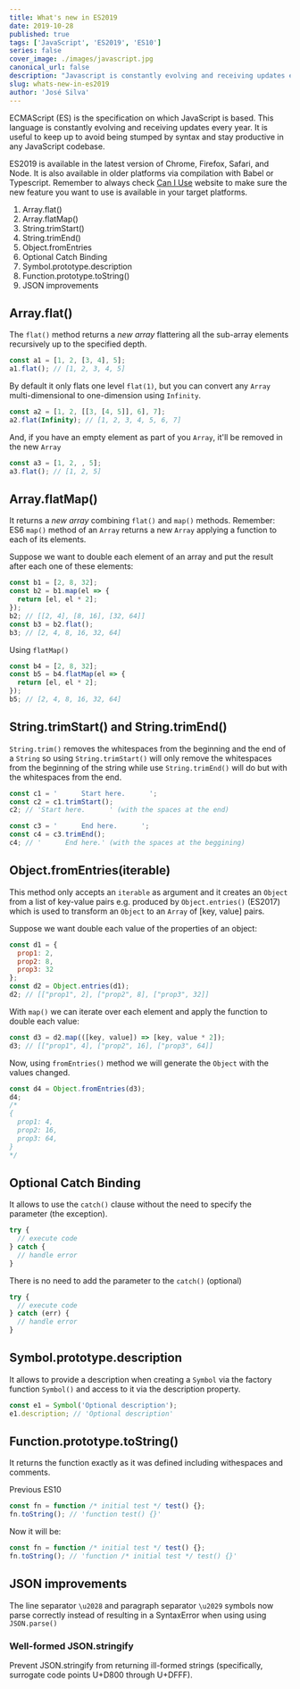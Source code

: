 ```yaml
---
title: What's new in ES2019
date: 2019-10-28
published: true
tags: ['JavaScript', 'ES2019', 'ES10']
series: false
cover_image: ./images/javascript.jpg
canonical_url: false
description: "Javascript is constantly evolving and receiving updates every year. It is useful to learn as soon as possible to avoid being stumped by syntax and stay productive in any JavaScript codebase."  
slug: whats-new-in-es2019
author: 'José Silva'
---
```


ECMAScript (ES) is the specification on which JavaScript is based. This language is constantly evolving and receiving updates every year. It is useful to keep up to avoid being stumped by syntax and stay productive in any JavaScript codebase.

ES2019 is available in the latest version of Chrome, Firefox, Safari, and Node. It is also available in older platforms via compilation with Babel or Typescript. Remember to always check [Can I Use](https://caniuse.com) website to make sure the new feature you want to use is available in your target platforms.

1. Array.flat()
2. Array.flatMap()
3. String.trimStart()
4. String.trimEnd()
5. Object.fromEntries
6. Optional Catch Binding
7. Symbol.prototype.description
8. Function.prototype.toString()
9. JSON improvements

## Array.flat()
The `flat()` method returns a *new array* flattering all the sub-array elements recursively up to the specified depth.

```js
const a1 = [1, 2, [3, 4], 5];
a1.flat(); // [1, 2, 3, 4, 5]
```

By default it only flats one level `flat(1)`, but you can convert any `Array` multi-dimensional to one-dimension using `Infinity`.

```js
const a2 = [1, 2, [[3, [4, 5]], 6], 7];
a2.flat(Infinity); // [1, 2, 3, 4, 5, 6, 7]
```

And, if you have an empty element as part of you `Array`, it'll be removed in the new `Array`

```js
const a3 = [1, 2, , 5];
a3.flat(); // [1, 2, 5]
```

## Array.flatMap()
It returns a *new array* combining `flat()` and `map()` methods. Remember: ES6 `map()` method of an `Array` returns a new `Array` applying a function to each of its elements. 

Suppose we want to double each element of an array and put the result after each one of these elements:

```js
const b1 = [2, 8, 32];
const b2 = b1.map(el => {
  return [el, el * 2];
});
b2; // [[2, 4], [8, 16], [32, 64]]
const b3 = b2.flat();
b3; // [2, 4, 8, 16, 32, 64]
```

Using `flatMap()`

```js
const b4 = [2, 8, 32];
const b5 = b4.flatMap(el => {
  return [el, el * 2];
});
b5; // [2, 4, 8, 16, 32, 64]
```

## String.trimStart() and String.trimEnd()

`String.trim()` removes the whitespaces from the beginning and the end of a `String` so using `String.trimStart()` will only remove the whitespaces from the beginning of the string while use `String.trimEnd()` will do but with the whitespaces from the end.

```js
const c1 = '      Start here.      ';
const c2 = c1.trimStart();
c2; // 'Start here.      ' (with the spaces at the end)
```

```js
const c3 = '      End here.      ';
const c4 = c3.trimEnd();
c4; // '      End here.' (with the spaces at the beggining)
```

## Object.fromEntries(iterable)

This method only accepts an `iterable` as argument and it creates an `Object` from a list of key-value pairs e.g. produced by `Object.entries()` (ES2017) which is used to transform an `Object` to an `Array` of [key, value] pairs.

Suppose we want double each value of the properties of an object:

```js
const d1 = {
  prop1: 2,
  prop2: 8,
  prop3: 32
};
const d2 = Object.entries(d1);
d2; // [["prop1", 2], ["prop2", 8], ["prop3", 32]]
```

With `map()` we can iterate over each element and apply the function to double each value:

```js
const d3 = d2.map(([key, value]) => [key, value * 2]);
d3; // [["prop1", 4], ["prop2", 16], ["prop3", 64]]
```

Now, using `fromEntries()` method we will generate the `Object` with the values changed.

```js
const d4 = Object.fromEntries(d3);
d4;
/*
{
  prop1: 4,
  prop2: 16,
  prop3: 64,
}
*/
```

## Optional Catch Binding

It allows to use the `catch()` clause without the need to specify the parameter (the exception).

```js
try {
  // execute code 
} catch {
  // handle error
}
```

There is no need to add the parameter to the `catch()` (optional)

```js
try {
  // execute code
} catch (err) {
  // handle error
}
```

## Symbol.prototype.description

It allows to provide a description when creating a `Symbol` via the factory function `Symbol()` and access to it via the description property.

```js
const e1 = Symbol('Optional description');
e1.description; // 'Optional description'
```

## Function.prototype.toString()

It returns the function exactly as it was defined including withespaces and comments.

Previous ES10

```js
const fn = function /* initial test */ test() {};
fn.toString(); // 'function test() {}'
```

Now it will be:

```js
const fn = function /* initial test */ test() {};
fn.toString(); // 'function /* initial test */ test() {}'
```

## JSON improvements

The line separator `\u2028` and paragraph separator `\u2029` symbols now parse correctly instead of resulting in a SyntaxError when using using `JSON.parse()`

### Well-formed JSON.stringify 

Prevent JSON.stringify from returning ill-formed strings (specifically, surrogate code points U+D800 through U+DFFF).

